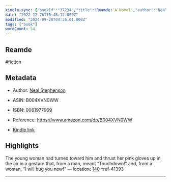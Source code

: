 ```yaml
---
kindle-sync: {"bookId":"37234","title":"Reamde: A Novel","author":"Neal Stephenson","asin":"B004XVN0WW","lastAnnotatedDate":"2019-03-31","bookImageUrl":"https://m.media-amazon.com/images/I/71VM4oRxfFL._SY160.jpg","highlightsCount":1}
date: "2022-12-26T16:48:12.000Z"
modified: "2024-09-20T04:36:01.000Z"
tags: ["book"]
wordCount: 54
---
```

## Reamde

#fiction

## Metadata

* Author: [Neal Stephenson](https://www.amazon.com/Neal-Stephenson/e/B000APS8L8/ref=dp_byline_cont_ebooks_1)

* ASIN: B004XVN0WW

* ISBN: 0061977969

* Reference: <https://www.amazon.com/dp/B004XVN0WW>

* [Kindle link](kindle://book?action=open&asin=B004XVN0WW)

## Highlights

The young woman had turned toward him and thrust her pink gloves up in the air in a gesture that, from a man, meant “Touchdown!” and, from a woman, “I will hug you now!” — location: [140](kindle://book?action=open&asin=B004XVN0WW&location=140) ^ref-41393

---
